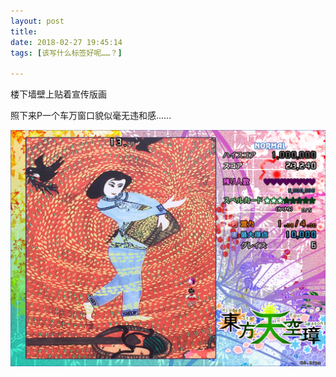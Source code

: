 ```yaml
---
layout: post
title: 
date: 2018-02-27 19:45:14
tags: [该写什么标签好呢……？]

---
```

楼下墙壁上贴着宣传版画

照下来P一个车万窗口貌似毫无违和感……

![图片](images/_Lofter/emhSNkVpRmJBejlnTXRlZ2dkbEg5dmZFakVHdFFzMGJjUStxb1ZONTVvbFhZakJtQ3hHS0lRPT0.jpg?=imageView&thumbnail=500x0&quality=96&stripmeta=0&type=jpg%7Cwatermark&type=2)